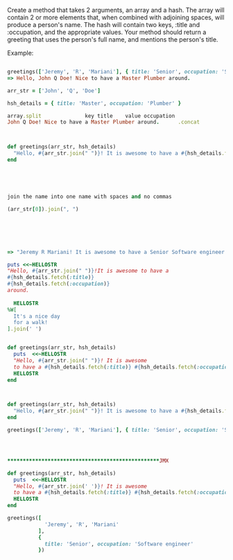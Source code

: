 Create a method that takes 2 arguments, an array and a hash. The array will contain 2 or more elements that, when combined with adjoining spaces, will produce a person's name. The hash will contain two keys, :title and :occupation, and the appropriate values. Your method should return a greeting that uses the person's full name, and mentions the person's title.

Example:
```ruby

greetings(['Jeremy', 'R', 'Mariani'], { title: 'Senior', occupation: 'Software engineer' })
=> Hello, John Q Doe! Nice to have a Master Plumber around.

arr_str = ['John', 'Q', 'Doe']

hsh_details = { title: 'Master', occupation: 'Plumber' }

array.split              key title    value occupation
John Q Doe! Nice to have a Master Plumber around.      .concat



def greetings(arr_str, hsh_details)
  "Hello, #{arr_str.join(" ")}! It is awesome to have a #{hsh_details.fetch(:title)} #{hsh_details.fetch(:occupation)} around"
end





join the name into one name with spaces and no commas

(arr_str[0]).join(", ")






=> "Jeremy R Mariani! It is awesome to have a Senior Software engineer around"

puts <<~HELLOSTR
"Hello, #{arr_str.join(" ")}!It is awesome to have a
#{hsh_details.fetch(:title)}
#{hsh_details.fetch(:occupation)}
around.
 
  HELLOSTR
%W[
  It's a nice day 
  for a walk!
].join(' ')


def greetings(arr_str, hsh_details)
  puts  <<~HELLOSTR
  "Hello, #{arr_str.join(" ")}! It is awesome 
  to have a #{hsh_details.fetch(:title)} #{hsh_details.fetch(:occupation)} around."
  HELLOSTR
end



def greetings(arr_str, hsh_details)
  "Hello, #{arr_str.join(" ")}! It is awesome to have a #{hsh_details.fetch(:title)} #{hsh_details.fetch(:occupation)} around."
end

greetings(['Jeremy', 'R', 'Mariani'], { title: 'Senior', occupation: 'Software engineer' })




*************************************************JMX

def greetings(arr_str, hsh_details)
  puts  <<~HELLOSTR
  "Hello, #{arr_str.join(' ')}! It is awesome 
  to have a #{hsh_details.fetch(:title)} #{hsh_details.fetch(:occupation)} around."
  HELLOSTR
end

greetings([
            'Jeremy', 'R', 'Mariani'
          ],
          {
            title: 'Senior', occupation: 'Software engineer'
          })













